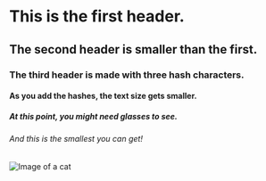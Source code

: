 # This is the first header.
## The second header is smaller than the first.
### The third header is made with three hash characters. 
#### As you add the hashes, the text size gets smaller.
##### At this point, you might need glasses to see.
###### And this is the smallest you can get!

![Image of a cat](https://www.pexels.com/photo/sneaking-cat-on-the-meadow-15578747/)
